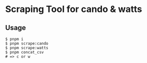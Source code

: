 # Scraping Tool for cando & watts

## Usage

```
$ pnpm i
$ pnpm scrape:cando
$ pnpm scrape:watts
$ pnpm concat_csv
# => c or w
```
